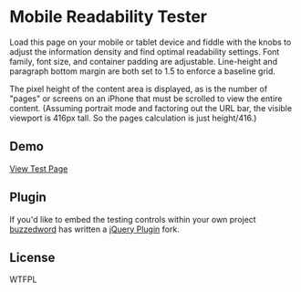 # Mobile Readability Tester

Load this page on your mobile or tablet device and fiddle with the knobs to adjust the information density and find optimal readability settings. Font family, font size, and container padding are adjustable. Line-height and paragraph bottom margin are both set to 1.5 to enforce a baseline grid.

The pixel height of the content area is displayed, as is the number of "pages" or screens on an iPhone that must be scrolled to view the entire content. (Assuming portrait mode and factoring out the URL bar, the visible viewport is 416px tall. So the pages calculation is just height/416.)	 

## Demo
[View Test Page](http://robflaherty.github.com/mobile-readability-tester/)

## Plugin
If you'd like to embed the testing controls within your own project [buzzedword](https://github.com/buzzedword) has written a [jQuery Plugin](https://github.com/buzzedword/mobile-readability-tester) fork.

## License
WTFPL

